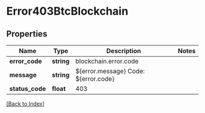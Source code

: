 # Error403BtcBlockchain

## Properties

Name | Type | Description | Notes
------------ | ------------- | ------------- | -------------
**error_code** | **string** | blockchain.error.code |
**message** | **string** | ${error.message} Code: ${error.code} |
**status_code** | **float** | 403 |

[[Back to Index]](../index.md)
